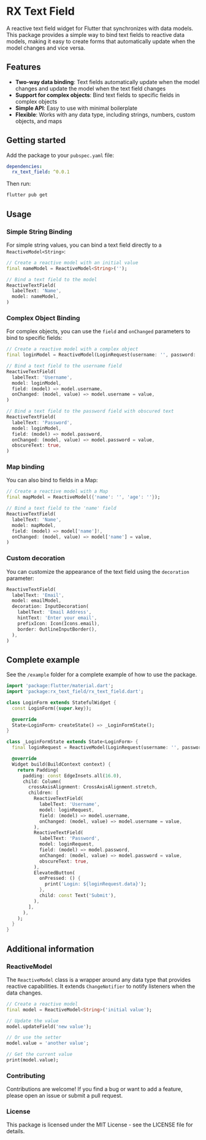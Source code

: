 # RX Text Field

A reactive text field widget for Flutter that synchronizes with data models. This package provides a simple way to bind text fields to reactive data models, making it easy to create forms that automatically update when the model changes and vice versa.

## Features

- **Two-way data binding**: Text fields automatically update when the model changes and update the model when the text field changes
- **Support for complex objects**: Bind text fields to specific fields in complex objects
- **Simple API**: Easy to use with minimal boilerplate
- **Flexible**: Works with any data type, including strings, numbers, custom objects, and maps

## Getting started

Add the package to your `pubspec.yaml` file:

```yaml
dependencies:
  rx_text_field: ^0.0.1
```

Then run:

```bash
flutter pub get
```

## Usage

### Simple String Binding

For simple string values, you can bind a text field directly to a `ReactiveModel<String>`:

```dart
// Create a reactive model with an initial value
final nameModel = ReactiveModel<String>('');

// Bind a text field to the model
ReactiveTextField(
  labelText: 'Name',
  model: nameModel,
)
```

### Complex Object Binding

For complex objects, you can use the `field` and `onChanged` parameters to bind to specific fields:

```dart
// Create a reactive model with a complex object
final loginModel = ReactiveModel(LoginRequest(username: '', password: ''));

// Bind a text field to the username field
ReactiveTextField(
  labelText: 'Username',
  model: loginModel,
  field: (model) => model.username,
  onChanged: (model, value) => model.username = value,
)

// Bind a text field to the password field with obscured text
ReactiveTextField(
  labelText: 'Password',
  model: loginModel,
  field: (model) => model.password,
  onChanged: (model, value) => model.password = value,
  obscureText: true,
)
```

### Map binding

You can also bind to fields in a Map:

```dart
// Create a reactive model with a Map
final mapModel = ReactiveModel({'name': '', 'age': ''});

// Bind a text field to the 'name' field
ReactiveTextField(
  labelText: 'Name',
  model: mapModel,
  field: (model) => model['name']!,
  onChanged: (model, value) => model['name'] = value,
)
```

### Custom decoration

You can customize the appearance of the text field using the `decoration` parameter:

```dart
ReactiveTextField(
  labelText: 'Email',
  model: emailModel,
  decoration: InputDecoration(
    labelText: 'Email Address',
    hintText: 'Enter your email',
    prefixIcon: Icon(Icons.email),
    border: OutlineInputBorder(),
  ),
)
```

## Complete example

See the `/example` folder for a complete example of how to use the package.

```dart
import 'package:flutter/material.dart';
import 'package:rx_text_field/rx_text_field.dart';

class LoginForm extends StatefulWidget {
  const LoginForm({super.key});

  @override
  State<LoginForm> createState() => _LoginFormState();
}

class _LoginFormState extends State<LoginForm> {
  final loginRequest = ReactiveModel(LoginRequest(username: '', password: ''));

  @override
  Widget build(BuildContext context) {
    return Padding(
      padding: const EdgeInsets.all(16.0),
      child: Column(
        crossAxisAlignment: CrossAxisAlignment.stretch,
        children: [
          ReactiveTextField(
            labelText: 'Username',
            model: loginRequest,
            field: (model) => model.username,
            onChanged: (model, value) => model.username = value,
          ),
          ReactiveTextField(
            labelText: 'Password',
            model: loginRequest,
            field: (model) => model.password,
            onChanged: (model, value) => model.password = value,
            obscureText: true,
          ),
          ElevatedButton(
            onPressed: () {
              print('Login: ${loginRequest.data}');
            },
            child: const Text('Submit'),
          ),
        ],
      ),
    );
  }
}
```

## Additional information

### ReactiveModel

The `ReactiveModel` class is a wrapper around any data type that provides reactive capabilities. It extends `ChangeNotifier` to notify listeners when the data changes.

```dart
// Create a reactive model
final model = ReactiveModel<String>('initial value');

// Update the value
model.updateField('new value');

// Or use the setter
model.value = 'another value';

// Get the current value
print(model.value);
```

### Contributing

Contributions are welcome! If you find a bug or want to add a feature, please open an issue or submit a pull request.

### License

This package is licensed under the MIT License - see the LICENSE file for details.
